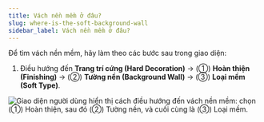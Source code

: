 ```yaml
---
title: Vách nền mềm ở đâu?
slug: where-is-the-soft-background-wall
sidebar_label: Vách nền mềm ở đâu?
---
```


Để tìm vách nền mềm, hãy làm theo các bước sau trong giao diện:

1. Điều hướng đến **Trang trí cứng (Hard Decoration)** -> (①) **Hoàn thiện (Finishing)** -> (②) **Tường nền (Background Wall)** -> (③) **Loại mềm (Soft Type)**.

![Giao diện người dùng hiển thị cách điều hướng đến vách nền mềm: chọn (①) Hoàn thiện, sau đó (②) Tường nền, và cuối cùng là (③) Loại mềm.](https://storage.googleapis.com/jegavn_kb/images/cafe16fc-1f19-463b-a7cd-40206498db8a.png)
